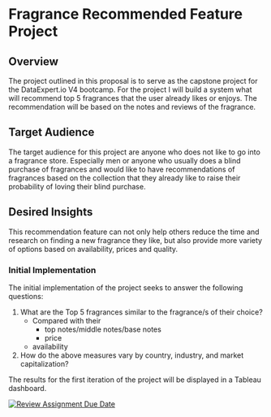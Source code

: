 # Fragrance Recommended Feature Project

## Overview
The project outlined in this proposal is to serve as the capstone project for the DataExpert.io V4 bootcamp. For the project I will build a system what will recommend top 5 fragrances that the user already likes or enjoys. The recommendation will be based on the notes and reviews of the fragrance.

## Target Audience
The target audience for this project are anyone who does not like to go into a fragrance store. Especially men or anyone who usually does a blind purchase of fragrances and would like to have recommendations of fragrances based on the collection that they already like to raise their probability of loving their blind purchase.

## Desired Insights
This recommendation feature can not only help others reduce the time and research on finding a new fragrance they like, but also provide more variety of options based on availability, prices and quality.

### Initial Implementation
The initial implementation of the project seeks to answer the following questions:
1. What are the Top 5 fragrances similar to the fragrance/s of their choice?
	- Compared with their
		- top notes/middle notes/base notes
		- price
    - availability
2. How do the above measures vary by country, industry, and market capitalization?

The results for the first iteration of the project will be displayed in a Tableau dashboard.


[![Review Assignment Due Date](https://classroom.github.com/assets/deadline-readme-button-24ddc0f5d75046c5622901739e7c5dd533143b0c8e959d652212380cedb1ea36.svg)](https://classroom.github.com/a/1lXY_Wlg)
